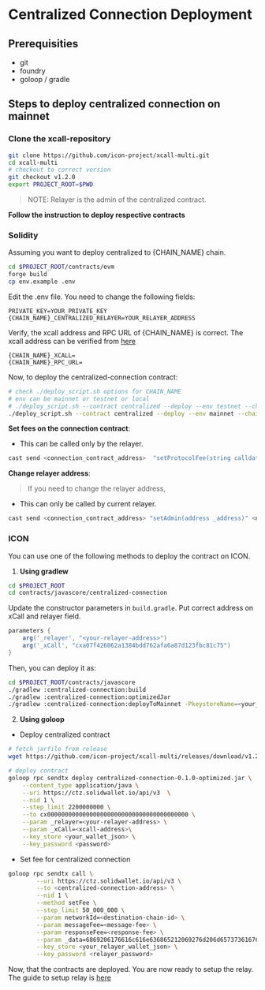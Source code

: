 Centralized Connection Deployment
===
## Prerequisities
- git
- foundry
- goloop / gradle

## Steps to deploy centralized connection on mainnet

### Clone the xcall-repository
```sh
git clone https://github.com/icon-project/xcall-multi.git
cd xcall-multi
# checkout to correct version
git checkout v1.2.0
export PROJECT_ROOT=$PWD
```

> NOTE: Relayer is the admin of the centralized contract.


**Follow the instruction to deploy respective contracts**

### Solidity

Assuming you want to deploy centralized to {CHAIN_NAME} chain.

```sh
cd $PROJECT_ROOT/contracts/evm
forge build
cp env.example .env
```
Edit the .env file. You need to change the following fields:
```env
PRIVATE_KEY=YOUR_PRIVATE_KEY
{CHAIN_NAME}_CENTRALIZED_RELAYER=YOUR_RELAYER_ADDRESS
```

Verify, the xcall address and RPC URL of {CHAIN_NAME} is correct.
The xcall address can be verified from [here](https://github.com/icon-project/xcall-multi/wiki/xCall-Deployment-Info)
```env
{CHAIN_NAME}_XCALL=
{CHAIN_NAME}_RPC_URL=
```

Now, to deploy the centralized-connection contract:
```sh
# check ./deploy_script.sh options for CHAIN_NAME
# env can be mainnet or testnet or local
# ./deploy_script.sh --contract centralized --deploy --env testnet --chain base_goerli
./deploy_script.sh --contract centralized --deploy --env mainnet --chain {CHAIN_NAME} 
```

**Set fees on the connection contract**:

- This can be called only by the relayer.
```sh
cast send <connection_contract_address>  "setProtocolFee(string calldata networkId, uint256 messageFee, uint256 responseFee)" "0x1.icon" 10000000000000000 10000000000000000 --rpc-url <rpc_url> --private-key  <private-key>
```

**Change relayer address**: 

> If you need to change the relayer address,

- This can only be called by current relayer.
```sh
cast send <connection_contract_address> "setAdmin(address _address)" <new-relayer-address> --rpc-url <rpc_url> --private-key  <private-key>
```

### ICON
You can use one of the following methods to deploy the contract on ICON.

1. **Using gradlew**

```sh
cd $PROJECT_ROOT
cd contracts/javascore/centralized-connection
```

Update the constructor parameters in `build.gradle`. Put correct address on xCall and relayer field. 
```gradle
parameters {
    arg('_relayer', "<your-relayer-address>")
    arg('_xCall', "cxa07f426062a1384bdd762afa6a87d123fbc81c75")
}
```

Then, you can deploy it as:

```sh
cd $PROJECT_ROOT/contracts/javascore
./gradlew :centralized-connection:build
./gradlew :centralized-connection:optimizedJar
./gradlew :centralized-connection:deployToMainnet -PkeystoreName=<your_wallet_json> -PkeystorePass=<password>
```


2. **Using goloop**

- Deploy centralized contract
```sh
# fetch jarfile from release
wget https://github.com/icon-project/xcall-multi/releases/download/v1.2.0/centralized-connection-0.1.0-optimized.jar

# deploy contract
goloop rpc sendtx deploy centralized-connection-0.1.0-optimized.jar \
    --content_type application/java \
    --uri https://ctz.solidwallet.io/api/v3  \
    --nid 1 \
    --step_limit 2200000000 \
    --to cx0000000000000000000000000000000000000000 \
    --param _relayer=<your-relayer-address> \
    --param _xCall=<xcall-address>\
    --key_store <your_wallet_json> \
    --key_password <password>
```
- Set fee for centralized connection
```sh
goloop rpc sendtx call \
        --uri https://ctz.solidwallet.io/api/v3 \
        --to <centralized-connection-address> \
        --nid 1 \
        --method setFee \
        --step_limit 50_000_000 \
        --param networkId=<destination-chain-id> \
        --param messageFee=<message-fee> \
        --param responseFee=<response-fee> \
        --param _data=6869206176616c616e636865212069276d206d6573736167652066726f6d2069636f6e \
        --key_store <your_relayer_wallet_json> \
        --key_password <relayer_password>
```

Now, that the contracts are deployed. You are now ready to setup the relay.
The guide to setup relay is [here](https://github.com/icon-project/centralized-relay/wiki/Installation)
